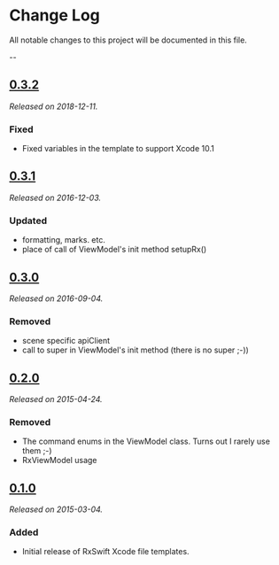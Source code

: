 # Change Log
All notable changes to this project will be documented in this file.

--

## [0.3.2](https://github.com/pixeldock/RxSwift-Xcode-Templates/releases/tag/v0.3.1)
_Released on 2018-12-11._

### Fixed
* Fixed variables in the template to support Xcode 10.1

## [0.3.1](https://github.com/pixeldock/RxSwift-Xcode-Templates/releases/tag/v0.3.1)
_Released on 2016-12-03._

### Updated
* formatting, marks. etc.
* place of call of ViewModel's init method setupRx()

## [0.3.0](https://github.com/pixeldock/RxSwift-Xcode-Templates/releases/tag/v0.3.0)
_Released on 2016-09-04._

### Removed
* scene specific apiClient
* call to super in ViewModel's init method (there is no super ;-))

## [0.2.0](https://github.com/pixeldock/RxSwift-Xcode-Templates/releases/tag/v0.2.0)
_Released on 2015-04-24._

### Removed
* The command enums in the ViewModel class. Turns out I rarely use them ;-)
* RxViewModel usage

## [0.1.0](https://github.com/pixeldock/RxSwift-Xcode-Templates/releases/tag/v0.1.0)
_Released on 2015-03-04._

### Added
* Initial release of RxSwift Xcode file templates.
